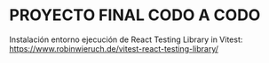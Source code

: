# PROYECTO FINAL CODO A CODO #

Instalación entorno ejecución de React Testing Library in Vitest:
https://www.robinwieruch.de/vitest-react-testing-library/

